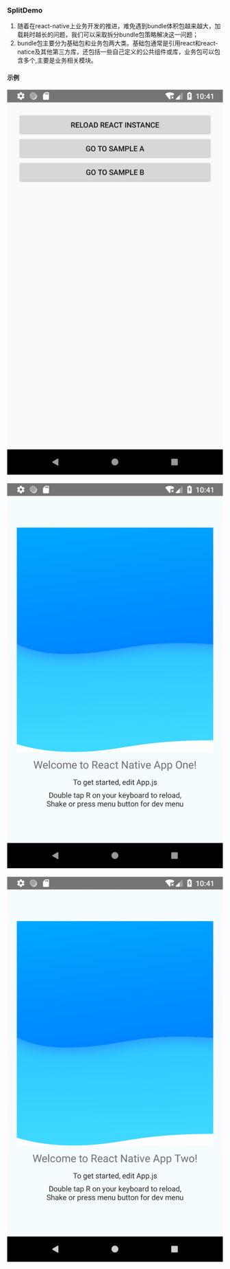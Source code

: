 ### SplitDemo

1. 随着在react-native上业务开发的推进，难免遇到bundle体积包越来越大，加载耗时越长的问题，我们可以采取拆分bundle包策略解决这一问题；
2. bundle包主要分为基础包和业务包两大类。基础包通常是引用react和react-natice及其他第三方库，还包括一些自己定义的公共组件或库，业务包可以包含多个,主要是业务相关模块。

#### 示例
![](https://github.com/AllenWen/RN-SplitDemo/blob/master/images/Screenshot_1528555264.png)<br><br>
![](https://github.com/AllenWen/RN-SplitDemo/blob/master/images/Screenshot_1528555270.png)<br><br>
![](https://github.com/AllenWen/RN-SplitDemo/blob/master/images/Screenshot_1528555276.png)<br><br>
